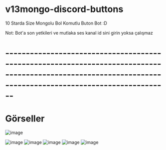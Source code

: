 # v13mongo-discord-buttons
10 Starda Size Mongolu Bol Komutlu Buton Bot :D

Not: Bot'a son yetkileri ve mutlaka ses kanal id sini girin yoksa çalışmaz

# ----------------------------------------------------------------------------------------------------------------------------------------------------------

# Görseller

![image](https://cdn.discordapp.com/attachments/959478590230110288/964539637253144636/unknown.png)

![image](https://cdn.discordapp.com/attachments/958754930183790632/964547050488344626/unknown.png)
![image](https://cdn.discordapp.com/attachments/958754930183790632/964547260945928362/unknown.png)
![image](https://cdn.discordapp.com/attachments/958754930183790632/964547407910162482/unknown.png)
![image](https://cdn.discordapp.com/attachments/958754930183790632/964547512927141999/unknown.png)
![image](https://cdn.discordapp.com/attachments/958754930183790632/964547678899933275/unknown.png)


